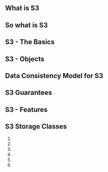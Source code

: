 ## What is S3

## So what is S3


## S3 - The Basics

## S3 - Objects

## Data Consistency Model for S3

## S3 Guarantees

## S3 - Features

## S3 Storage Classes
1.
2.
3.
4.
5.
6.





